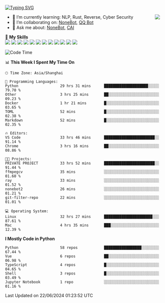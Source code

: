 [![Typing SVG](https://readme-typing-svg.herokuapp.com?size=25&duration=2500&color=8C43EA&vCenter=true&width=200&height=40&lines=Hi+there+%F0%9F%91%8B%F0%9F%8F%BB;I'm+yanyongyu)](https://git.io/typing-svg)

<a href="#">
  <img align="right" src="https://github-readme-stats.vercel.app/api?username=yanyongyu&count_private=true&show_icons=true&bg_color=15,f2f7fd,E0EAFC" />
</a>

- 🌱 I’m currently learning: NLP, Rust, Reverse, Cyber Security
- 👯 I’m collaborating on: [NoneBot](https://github.com/nonebot), [QQ Bot](https://github.com/Mrs4s/go-cqhttp)
- 💬 Ask me about: [NoneBot](https://github.com/nonebot), [CAI](https://github.com/cscs181/CAI)

🌟 **My Skills**  
![](https://img.shields.io/badge/-Python-3e74a2?style=flat-square&logo=Python&logoColor=fff)
![](https://img.shields.io/badge/-TypeScript-3178C6?style=flat-square&logo=TypeScript&logoColor=fff)
![](https://img.shields.io/badge/-Vue-4fc08d?style=flat-square&logo=Vue.js&logoColor=fff)
![](https://img.shields.io/badge/-React-2d98ce?style=flat-square&logo=React&logoColor=fff)
![](https://img.shields.io/badge/-FastAPI-009688?style=flat-square&logo=FastAPI&logoColor=fff)
![](https://img.shields.io/badge/-Linux-000000?style=flat-square&logo=Linux&logoColor=fff)
![](https://img.shields.io/badge/-Docker-2496ED?style=flat-square&logo=Docker&logoColor=fff)
![](https://img.shields.io/badge/-Kubernetes-326CE5?style=flat-square&logo=Kubernetes&logoColor=fff)
![](https://img.shields.io/badge/-GitHub%20Actions-2088FF?style=flat-square&logo=GitHubActions&logoColor=fff)
![](https://img.shields.io/badge/-PostgreSQL-4169E1?style=flat-square&logo=PostgreSQL&logoColor=fff)
![](https://img.shields.io/badge/-Redis-DC382D?style=flat-square&logo=Redis&logoColor=fff)
![](https://img.shields.io/badge/-MongoDB-47A248?style=flat-square&logo=MongoDB&logoColor=fff)

<!--START_SECTION:waka-->
![Code Time](http://img.shields.io/badge/Code%20Time-6%2C231%20hrs%2025%20mins-blue)

📊 **This Week I Spent My Time On** 

```text
🕑︎ Time Zone: Asia/Shanghai

💬 Programming Languages: 
Python                   29 hrs 31 mins      ████████████████████░░░░░   79.70 % 
Other                    3 hrs 25 mins       ██░░░░░░░░░░░░░░░░░░░░░░░   09.23 % 
Docker                   1 hr 21 mins        █░░░░░░░░░░░░░░░░░░░░░░░░   03.65 % 
TOML                     52 mins             █░░░░░░░░░░░░░░░░░░░░░░░░   02.38 % 
Markdown                 52 mins             █░░░░░░░░░░░░░░░░░░░░░░░░   02.35 % 

🔥 Editors: 
VS Code                  33 hrs 46 mins      ███████████████████████░░   91.14 % 
Chrome                   3 hrs 16 mins       ██░░░░░░░░░░░░░░░░░░░░░░░   08.86 % 

🐱‍💻 Projects: 
PRIVATE PROJECT          33 hrs 52 mins      ███████████████████████░░   91.44 % 
ffmpegcv                 35 mins             ░░░░░░░░░░░░░░░░░░░░░░░░░   01.60 % 
ray                      33 mins             ░░░░░░░░░░░░░░░░░░░░░░░░░   01.52 % 
nonebot2                 26 mins             ░░░░░░░░░░░░░░░░░░░░░░░░░   01.21 % 
git-filter-repo          22 mins             ░░░░░░░░░░░░░░░░░░░░░░░░░   01.01 % 

💻 Operating System: 
Linux                    32 hrs 27 mins      ██████████████████████░░░   87.61 % 
Mac                      4 hrs 35 mins       ███░░░░░░░░░░░░░░░░░░░░░░   12.39 % 
```

**I Mostly Code in Python** 

```text
Python                   58 repos            █████████████████░░░░░░░░   67.44 % 
Vue                      6 repos             ██░░░░░░░░░░░░░░░░░░░░░░░   06.98 % 
TypeScript               4 repos             █░░░░░░░░░░░░░░░░░░░░░░░░   04.65 % 
Shell                    3 repos             █░░░░░░░░░░░░░░░░░░░░░░░░   03.49 % 
Jupyter Notebook         1 repo              ░░░░░░░░░░░░░░░░░░░░░░░░░   01.16 % 
```




 Last Updated on 22/06/2024 01:23:52 UTC
<!--END_SECTION:waka-->
